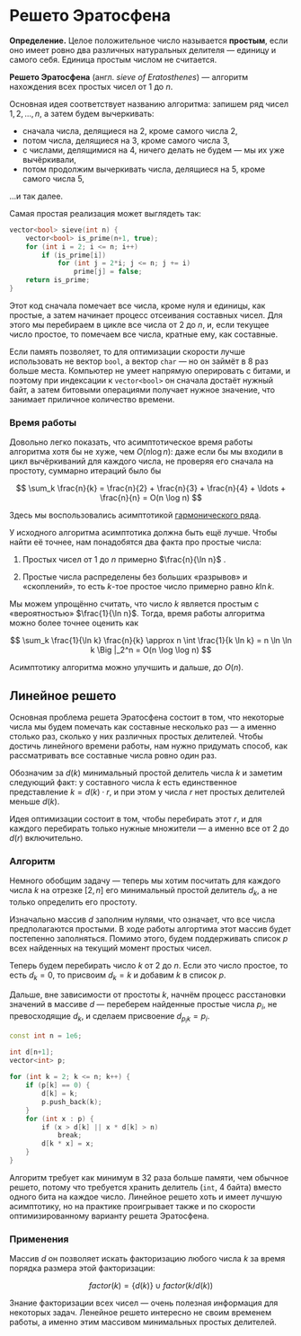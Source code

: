 # Решето Эратосфена

**Определение.** Целое положительное число называется **простым**, если оно имеет ровно два различных натуральных делителя — единицу и самого себя. Единица простым числом не считается.

**Решето Эратосфена** (англ. *sieve of Eratosthenes*) — алгоритм нахождения всех простых чисел от $1$ до $n$.

Основная идея соответствует названию алгоритма: запишем ряд чисел $1, 2,\ldots, n$, а затем будем вычеркивать:

* сначала числа, делящиеся на $2$, кроме самого числа $2$,
* потом числа, делящиеся на $3$, кроме самого числа $3$,
* с числами, делящимися на $4$, ничего делать не будем — мы их уже вычёркивали,
* потом продолжим вычеркивать числа, делящиеся на $5$, кроме самого числа $5$,

…и так далее.

Самая простая реализация может выглядеть так:

```c++
vector<bool> sieve(int n) {
    vector<bool> is_prime(n+1, true);
    for (int i = 2; i <= n; i++)
        if (is_prime[i])
            for (int j = 2*i; j <= n; j += i)
                prime[j] = false;
    return is_prime;            
}
```

Этот код сначала помечает все числа, кроме нуля и единицы, как простые, а затем начинает процесс отсеивания составных чисел. Для этого мы перебираем в цикле все числа от $2$ до $n$, и, если текущее число простое, то помечаем все числа, кратные ему, как составные.

Если память позволяет, то для оптимизации скорости лучше использовать не вектор `bool`, а вектор `char` — но он займёт в 8 раз больше места. Компьютер не умеет напрямую оперировать с битами, и поэтому при индексации к `vector<bool>` он сначала достаёт нужный байт, а затем битовыми операциями получает нужное значение, что занимает приличное количество времени.

### Время работы

Довольно легко показать, что асимптотическое время работы алгоритма хотя бы не хуже, чем $O(n \log n)$: даже если бы мы входили в цикл вычёркиваний для каждого числа, не проверяя его сначала на простоту, суммарно итераций было бы

$$
\sum_k \frac{n}{k} = \frac{n}{2} + \frac{n}{3} + \frac{n}{4} + \ldots + \frac{n}{n} = O(n \log n)
$$

Здесь мы воспользовались асимптотикой [гармонического ряда](https://ru.wikipedia.org/wiki/%D0%93%D0%B0%D1%80%D0%BC%D0%BE%D0%BD%D0%B8%D1%87%D0%B5%D1%81%D0%BA%D0%B8%D0%B9_%D1%80%D1%8F%D0%B4).

У исходного алгоритма асимптотика должна быть ещё лучше. Чтобы найти её точнее, нам понадобятся два факта про простые числа:

1. Простых чисел от $1$ до $n$ примерно $\frac{n}{\ln n}$ .

2. Простые числа распределены без больших «разрывов» и «скоплений», то есть $k$-тое простое число примерно равно $k \ln k$.

Мы можем упрощённо считать, что число $k$ является простым с «вероятностью» $\frac{1}{\ln n}$. Тогда, время работы алгоритма можно более точнее оценить как

$$
\sum_k \frac{1}{\ln k} \frac{n}{k}
\approx n \int \frac{1}{k \ln k}
= n \ln \ln k \Big |_2^n 
= O(n \log \log n)
$$

Асимптотику алгоритма можно улучшить и дальше, до $O(n)$.

## Линейное решето

Основная проблема решета Эратосфена состоит в том, что некоторые числа мы будем помечать как составные несколько раз — а именно столько раз, сколько у них различных простых делителей. Чтобы достичь линейного времени работы, нам нужно придумать способ, как рассматривать все составные числа ровно один раз.

Обозначим за $d(k)$ минимальный простой делитель числа $k$ и заметим следующий факт: у составного числа $k$ есть единственное представление $k = d(k) \cdot r$, и при этом у числа $r$ нет простых делителей меньше $d(k)$.

Идея оптимизации состоит в том, чтобы перебирать этот $r$, и для каждого перебирать только нужные множители — а именно все от $2$ до $d(r)$ включительно.

### Алгоритм

Немного обобщим задачу — теперь мы хотим посчитать для каждого числа $k$ на отрезке $[2, n]$ его минимальный простой делитель $d_k$, а не только определить его простоту.

Изначально массив $d$ заполним нулями, что означает, что все числа предполагаются простыми. В ходе работы алгортима этот массив будет постепенно заполняться. Помимо этого, будем поддерживать список $p$ всех найденных на текущий момент простых чисел.

Теперь будем перебирать число $k$ от $2$ до $n$. Если это число простое, то есть $d_k = 0$, то присвоим $d_k = k$ и добавим $k$ в список $p$.

Дальше, вне зависимости от простоты $k$, начнём процесс расстановки значений в массиве $d$ — переберем найденные простые числа $p_i$, не превосходящие $d_k$, и сделаем присвоение $d_{p_i k} = p_i$.

```c++
const int n = 1e6;

int d[n+1];
vector<int> p;
 
for (int k = 2; k <= n; k++) {
	if (p[k] == 0) {
		d[k] = k;
		p.push_back(k);
	}
	for (int x : p) {
	    if (x > d[k] || x * d[k] > n)
            break;
	    d[k * x] = x;
	}
}
```

Алгоритм требует как минимум в 32 раза больше памяти, чем обычное решето, потому что требуется хранить делитель (`int`, 4 байта) вместо одного бита на каждое число. Линейное решето хоть и имеет лучшую асимптотику, но на практике проигрывает также и по скорости оптимизированному варианту решета Эратосфена.

### Применения

Массив $d$ он позволяет искать факторизацию любого числа $k$ за время порядка размера этой факторизации:

$$
factor(k) = \{d(k)\} \cup factor(k / d(k))
$$

Знание факторизации всех чисел — очень полезная информация для некоторых задач. Ленейное решето интересно не своим временем работы, а именно этим массивом минимальных простых делителей.

